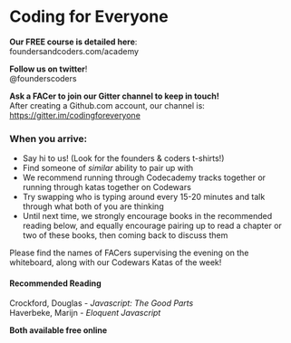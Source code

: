 # Coding for Everyone

**Our FREE course is detailed here**:  
foundersandcoders.com/academy  

**Follow us on twitter**!   
  @founderscoders

**Ask a FACer to join our Gitter channel to keep in touch!**  
After creating a Github.com account, our channel is:  
https://gitter.im/codingforeveryone

### When you arrive:
* Say hi to us! (Look for the founders & coders t-shirts!)
* Find someone of *similar* ability to pair up with
* We recommend running through Codecademy tracks together or running through katas together on Codewars  
* Try swapping who is typing around every 15-20 minutes and talk through what both of you are thinking
* Until next time, we strongly encourage books in the recommended reading below, and equally encourage pairing up to read a chapter or two of these books, then coming back to discuss them

Please find the names of FACers supervising the evening on the whiteboard, along with our Codewars Katas of the week!

#### Recommended Reading

Crockford, Douglas - *Javascript: The Good Parts*  
Haverbeke, Marijn - *Eloquent Javascript*

**Both available free online**
